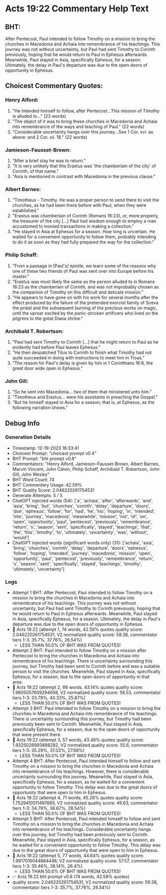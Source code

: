 # Acts 19:22 Commentary Help Text

## BHT:
After Pentecost, Paul intended to follow Timothy on a mission to bring the churches in Macedonia and Achaia into remembrance of his teachings. This journey was not without uncertainty, but Paul had sent Timothy to Corinth previously, hoping that he would return to Paul in Ephesus afterwards. Meanwhile, Paul stayed in Asia, specifically Ephesus, for a season. Ultimately, the delay in Paul's departure was due to the open doors of opportunity in Ephesus.

## Choicest Commentary Quotes:
### Henry Alford:
1. "He intended himself to follow, after Pentecost...This mission of Timothy is alluded to..." (23 words)
2. "The object of it was to bring these churches in Macedonia and Achaia into remembrance of the ways and teaching of Paul." (22 words)
3. "Considerable uncertainty hangs over this journey...See 1 Cor. xvi. as above: and 2 Cor. xii. 18." (22 words)

### Jamieson-Fausset-Brown:
1. "After a brief stay he was to return." 
2. "It is very unlikely that this Erastus was 'the chamberlain of the city' of Corinth, of that name." 
3. "Asia is mentioned in contrast with Macedonia in the previous clause."

### Albert Barnes:
1. "Timotheus - Timothy. He was a proper person to send there to visit the churches, as he had been there before with Paul, when they were established."
2. "Erastus was chamberlain of Corinth (Romans 16:23), or, more properly, the treasurer of the city [...] Paul had wisdom enough to employ a man accustomed to monied transactions in making a collection."
3. "He stayed in Asia at Ephesus for a season. How long is uncertain. He waited for a convenient opportunity to follow them, probably intending to do it as soon as they had fully prepared the way for the collection."

### Philip Schaff:
1. "From a passage in [Paul's] epistle, we learn some of the reasons why one of these two friends of Paul was sent over into Europe before his master."
2. "Erastus was most likely the same as the person alluded to in Romans 16:23 as the chamberlain of Corinth, and was not improbably chosen as the companion of Timothy on this difficult and delicate mission."
3. "He appears to have gone on with his work for several months after the effect produced by the failure of the pretended exorcist family of Sceva the priest and the subsequent burning of the precious works on magic, until the uproar excited by the panic-stricken artificers who lived on the pilgrims to the great Diana shrine."

### Archibald T. Robertson:
1. "Paul had sent Timothy to Corinth [...] that he might return to Paul as he evidently had before Paul leaves Ephesus." 
2. "He then despatched Titus to Corinth to finish what Timothy had not quite succeeded in doing with instructions to meet him in Troas." 
3. "The reason for Paul's delay is given by him in 1 Corinthians 16:8, the great door wide open in Ephesus."

### John Gill:
1. "So he sent into Macedonia... two of them that ministered unto him." 
2. "Timotheus and Erastus... were his assistants in preaching the Gospel."
3. "But he himself stayed in Asia for a season; that is, at Ephesus, as the following narration shows."


## Debug Info
### Generation Details
- Timestamp: 12-19-2023 16:33:41
- Choicest Prompt: "choicest prompt v0.4"
- BHT Prompt: "bht prompt v0.8"
- Commentators: "Henry Alford, Jamieson-Fausset-Brown, Albert Barnes, Marvin Vincent, John Calvin, Philip Schaff, Archibald T. Robertson, John Gill, John Wesley"
- BHT Word Count: 74
- BHT Commentary Usage: 42.59%
- BHT Quality Score: 2.046220261754531
- Generate Attempts: 5 / 5
- ChatGPT injected words (54):
	['a', 'achaia', 'after', 'afterwards', 'and', 'asia', 'bring', 'but', 'churches', 'corinth', 'delay', 'departure', 'doors', 'due', 'ephesus', 'follow', 'for', 'had', 'he', 'his', 'hoping', 'in', 'intended', 'into', 'journey', 'macedonia', 'meanwhile', 'mission', 'not', 'of', 'on', 'open', 'opportunity', 'paul', 'pentecost', 'previously', 'remembrance', 'return', 's', 'season', 'sent', 'specifically', 'stayed', 'teachings', 'that', 'the', 'this', 'timothy', 'to', 'ultimately', 'uncertainty', 'was', 'without', 'would']
- ChatGPT injected words (significant words only) (31):
	['achaia', 'asia', 'bring', 'churches', 'corinth', 'delay', 'departure', 'doors', 'ephesus', 'follow', 'hoping', 'intended', 'journey', 'macedonia', 'mission', 'open', 'opportunity', 'paul', 'pentecost', 'previously', 'remembrance', 'return', 's', 'season', 'sent', 'specifically', 'stayed', 'teachings', 'timothy', 'ultimately', 'uncertainty']

### Logs
- Attempt 1 BHT: After Pentecost, Paul intended to follow Timothy on a mission to bring the churches in Macedonia and Achaia into remembrance of his teachings. This journey was not without uncertainty, but Paul had sent Timothy to Corinth previously, hoping that he would return to Paul in Ephesus afterwards. Meanwhile, Paul stayed in Asia, specifically Ephesus, for a season. Ultimately, the delay in Paul's departure was due to the open doors of opportunity in Ephesus.
- 🔄 Acts 19:22 (attempt 1, 74 words, 42.59% quotes quality score: 2.046220261754531, V2 normalized quality score: 59.38, commentator tiers 1-3: 35.7%, 37.76%, 26.54%) 
	- LESS THAN 50.0% OF BHT WAS FROM QUOTES!
- Attempt 2 BHT: Paul intended to follow Timothy on a mission after Pentecost to bring the churches in Macedonia and Achaia into remembrance of his teachings. There is uncertainty surrounding this journey, but Timothy had been sent to Corinth before and was a suitable person to visit the churches. Meanwhile, Paul stayed in Asia, specifically Ephesus, for a season, due to the open doors of opportunity in that area.
- 🔄 Acts 19:22 (attempt 2, 66 words, 43.14% quotes quality score: 1.9605057609294656, V2 normalized quality score: 56.53, commentator tiers 1-3: 33.79%, 40.33%, 25.87%) 
	- LESS THAN 50.0% OF BHT WAS FROM QUOTES!
- Attempt 3 BHT: Paul intended to follow Timothy on a mission to bring the churches in Macedonia and Achaia into remembrance of his teachings. There is uncertainty surrounding this journey, but Timothy had been previously been sent to Corinth. Meanwhile, Paul stayed in Asia, specifically Ephesus, for a season, due to the open doors of opportunity that were present there.
- 🔄 Acts 19:22 (attempt 3, 57 words, 43.48% quotes quality score: 1.9325026993898282, V2 normalized quality score: 55.6, commentator tiers 1-3: 35.29%, 37.03%, 27.68%) 
	- LESS THAN 50.0% OF BHT WAS FROM QUOTES!
- Attempt 4 BHT: After Pentecost, Paul intended himself to follow and sent Timothy on a mission to bring the churches in Macedonia and Achaia into remembrance of his teachings. However, there is considerable uncertainty surrounding this journey. Meanwhile, Paul stayed in Asia, specifically Ephesus, for a season, as he waited for a convenient opportunity to follow Timothy. This delay was due to the great doors of opportunity that were open to him in Ephesus.
- 🔄 Acts 19:22 (attempt 4, 71 words, 45.28% quotes quality score: 1.7529410511497665, V2 normalized quality score: 49.63, commentator tiers 1-3: 34.79%, 36.67%, 28.54%) 
	- LESS THAN 50.0% OF BHT WAS FROM QUOTES!
- Attempt 5 BHT: After Pentecost, Paul intended himself to follow and sent Timothy on a mission to bring the churches in Macedonia and Achaia into remembrance of his teachings. Considerable uncertainty hangs over this journey, but Timothy had been previously sent to Corinth. Meanwhile, Paul stayed in Asia, specifically Ephesus, for a season, as he waited for a convenient opportunity to follow Timothy. This delay was due to the great doors of opportunity that were open to him in Ephesus.
- 🔄 Acts 19:22 (attempt 5, 77 words, 44.64% quotes quality score: 1.9917016044884446, V2 normalized quality score: 57.57, commentator tiers 1-3: 35.46%, 38.14%, 26.4%) 
	- LESS THAN 50.0% OF BHT WAS FROM QUOTES!
- ✅ Acts 19:22 bht prompt v0.8 (74 words, 42.59% quotes)
- quality score: 2.046220261754531, V2 normalized quality score: 59.38, commentator tiers 1-3: 35.7%, 37.76%, 26.54%)